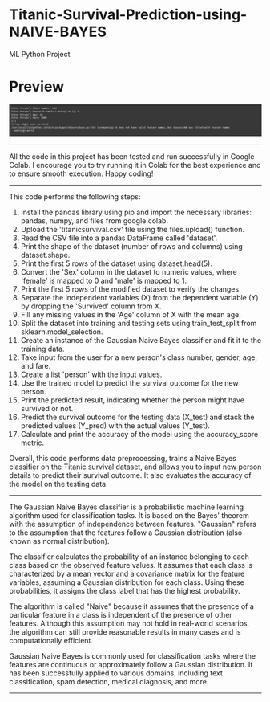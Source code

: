 # Titanic-Survival-Prediction-using-NAIVE-BAYES
ML Python Project

# Preview
![](https://github.com/developer-venish/Titanic-Survival-Prediction-using-NAIVE-BAYES/blob/main/demo.png)

---------------------------------------------------------------------------------------

All the code in this project has been tested and run successfully in Google Colab. I encourage you to try running it in Colab for the best experience and to ensure smooth execution. Happy coding!

---------------------------------------------------------------------------------------
This code performs the following steps:

1. Install the pandas library using pip and import the necessary libraries: pandas, numpy, and files from google.colab.
2. Upload the 'titanicsurvival.csv' file using the files.upload() function.
3. Read the CSV file into a pandas DataFrame called 'dataset'.
4. Print the shape of the dataset (number of rows and columns) using dataset.shape.
5. Print the first 5 rows of the dataset using dataset.head(5).
6. Convert the 'Sex' column in the dataset to numeric values, where 'female' is mapped to 0 and 'male' is mapped to 1.
7. Print the first 5 rows of the modified dataset to verify the changes.
8. Separate the independent variables (X) from the dependent variable (Y) by dropping the 'Survived' column from X.
9. Fill any missing values in the 'Age' column of X with the mean age.
10. Split the dataset into training and testing sets using train_test_split from sklearn.model_selection.
11. Create an instance of the Gaussian Naive Bayes classifier and fit it to the training data.
12. Take input from the user for a new person's class number, gender, age, and fare.
13. Create a list 'person' with the input values.
14. Use the trained model to predict the survival outcome for the new person.
15. Print the predicted result, indicating whether the person might have survived or not.
16. Predict the survival outcome for the testing data (X_test) and stack the predicted values (Y_pred) with the actual values (Y_test).
17. Calculate and print the accuracy of the model using the accuracy_score metric.

Overall, this code performs data preprocessing, trains a Naive Bayes classifier on the Titanic survival dataset, and allows you to input new person details to predict their survival outcome. It also evaluates the accuracy of the model on the testing data.

---------------------------------------------------------------------------------------
The Gaussian Naive Bayes classifier is a probabilistic machine learning algorithm used for classification tasks. It is based on the Bayes' theorem with the assumption of independence between features. "Gaussian" refers to the assumption that the features follow a Gaussian distribution (also known as normal distribution).

The classifier calculates the probability of an instance belonging to each class based on the observed feature values. It assumes that each class is characterized by a mean vector and a covariance matrix for the feature variables, assuming a Gaussian distribution for each class. Using these probabilities, it assigns the class label that has the highest probability.

The algorithm is called "Naive" because it assumes that the presence of a particular feature in a class is independent of the presence of other features. Although this assumption may not hold in real-world scenarios, the algorithm can still provide reasonable results in many cases and is computationally efficient.

Gaussian Naive Bayes is commonly used for classification tasks where the features are continuous or approximately follow a Gaussian distribution. It has been successfully applied to various domains, including text classification, spam detection, medical diagnosis, and more.

---------------------------------------------------------------------------------------
